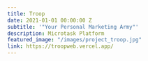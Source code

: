 ```yaml
---
title: Troop
date: 2021-01-01 00:00:00 Z
subtitle: '"Your Personal Marketing Army"'
description: Microtask Platform
featured_image: "/images/project_troop.jpg"
link: https://troopweb.vercel.app/
---
```

